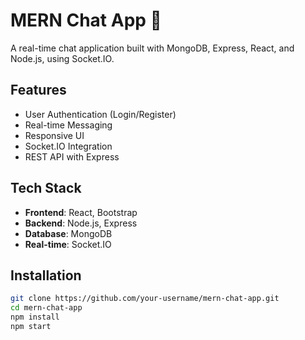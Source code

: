 # MERN Chat App 💬

A real-time chat application built with MongoDB, Express, React, and Node.js, using Socket.IO.

##  Features

- User Authentication (Login/Register)
- Real-time Messaging
- Responsive UI
- Socket.IO Integration
- REST API with Express

##  Tech Stack

- **Frontend**: React, Bootstrap
- **Backend**: Node.js, Express
- **Database**: MongoDB
- **Real-time**: Socket.IO

##  Installation

```bash
git clone https://github.com/your-username/mern-chat-app.git
cd mern-chat-app
npm install
npm start
